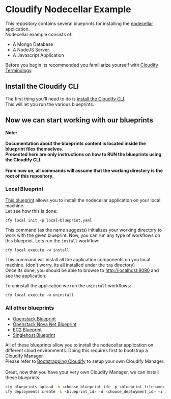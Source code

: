 # Cloudify Nodecellar Example

This repository contains several blueprints for installing the
[nodecellar](http://coenraets.org/blog/2012/10/nodecellar-sample-application-with-backbone-js-twitter-bootstrap-node-js-express-and-mongodb/)
application.<br>
Nodecellar example consists of:

- A Mongo Database
- A NodeJS Server
- A Javascript Application

Before you begin its recommended you familiarize yourself with
[Cloudify Terminology](http://getcloudify.org/guide/3.1/reference-terminology.html).

## Install the Cloudify CLI

The first thing you'll need to do is
[install the Cloudify CLI](http://getcloudify.org/guide/3.1/installation-cli.html).
<br>
This will let you run the various blueprints.

## Now we can start working with our blueprints

**Note: <br><br>Documentation about the blueprints content is located inside the blueprint files themselves.
<br>Presented here are only instructions on how to RUN the blueprints using the Cloudify CLI.**
<br><br>
**From now on, all commands will assume that the working directory is the root of this repository.**

### Local Blueprint

[This blueprint](local-blueprint.yaml) allows you to install the nodecellar application on your local machine. <br>
Let see how this is done:

`cfy local init -p local-blueprint.yaml` <br>

This command (as the name suggests) initializes your working directory to work with the given blueprint.
Now, you can run any type of workflows on this blueprint.
Lets run the `install` workflow: <br>

`cfy local execute -w install`

This command will install all the application components on you local machine.
(don't worry, its all installed under the `tmp` directory)<br>
Once its done, you should be able to browse to [http://localhost:8080](http://localhost:8080) and see the application.
<br>

To uninstall the application we run the `uninstall` workflows: <br>

`cfy local execute -w uninstall`

### All other blueprints

- [Openstack Blueprint](openstack-blueprint.yaml)
- [Openstack Nova Net Blueprint](openstack-nova-net-blueprint.yaml)
- [EC2 Blueprint](ec2-blueprint.yaml)
- [Singlehost Blueprint](singlehost-blueprint.yaml)

All of these blueprints allow you to install the nodecellar application on different cloud environments.
Doing this requires first to bootstrap a Cloudify Manager.<br>
Please refer to [Bootstrapping Cloudify](http://getcloudify.org/guide/3.1/installation-bootstrapping.html) to setup your own Cloudify Manager.
<br><br>
Great, now that you have your very own Cloudify Manager, we can install these blueprints.
<br>

```bash
cfy blueprints upload -b <choose_blueprint_id> -p <blueprint_filename>
cfy deployments create -b <blueprint_id> -d <choose_deployment_id> -i inputs/<inputs_filename>
```

